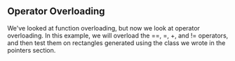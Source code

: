 ## Operator Overloading

We've looked at function overloading, but now we look at operator overloading. In this example, we will overload the ==, =, +, and != operators, and then test them on rectangles generated using the class we wrote in the pointers section.